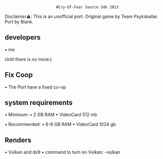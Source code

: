                           #Cry-Of-Fear Source Sdk 2013
Disclaimer⚠️: This is an unofficial port. Original game by Team Psykskallar. Port by Blank.

## developers
• me
  
Until there is no more:(

## Fix Coop
• The Port have a fixed co-op

## system requirements
• Minimum:
• 2 GB RAM 
• VideoCard 512 mb

• Recommended:
• 6-8 GB RAM 
• VideoCard  1024 gb

## Renders
• Vulkan and dx9 
• command to turn on Vulkan: -vulkan
